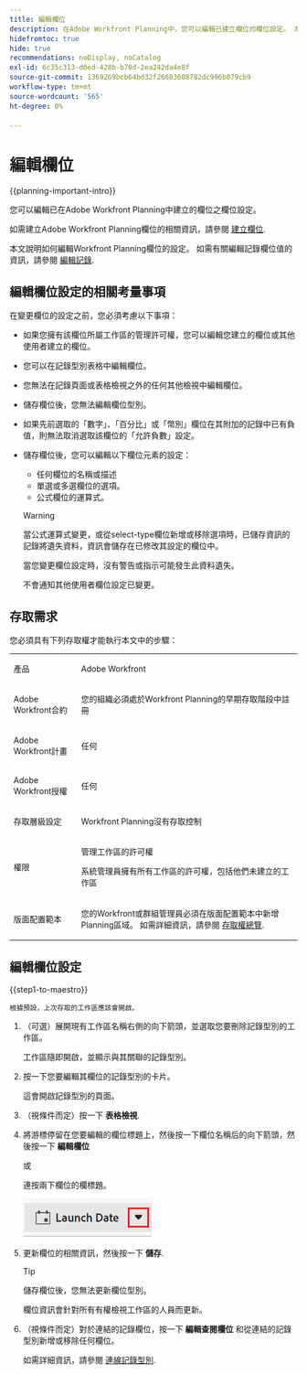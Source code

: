 ```yaml
---
title: 編輯欄位
description: 在Adobe Workfront Planning中，您可以編輯已建立欄位的欄位設定。 本文說明如何編輯Workfront Planning欄位的設定。
hidefromtoc: true
hide: true
recommendations: noDisplay, noCatalog
exl-id: 6c35c313-d6ed-428b-b70d-2ea242da4e8f
source-git-commit: 1369269bcb64bd32f26603608782dc996b079cb9
workflow-type: tm+mt
source-wordcount: '565'
ht-degree: 0%

---
```


<!--update the metadata with real information when making this available in TOC and in the left nav-->

<!---
title: Edit foelds
description: In Adobe Maestro, you can edit the field settings for fields that are already created.
hidefromtoc: yes
hide: yes
author: Alina
feature: (*******************WE NEED A NEW ONE*******************)
role: User, Administrator (************is this right???************)
recommendations: noDisplay, noCatalog
--->

# 編輯欄位

{{planning-important-intro}}

您可以編輯已在Adobe Workfront Planning中建立的欄位之欄位設定。

如需建立Adobe Workfront Planning欄位的相關資訊，請參閱 [建立欄位](../fields/create-fields.md).

本文說明如何編輯Workfront Planning欄位的設定。 如需有關編輯記錄欄位值的資訊，請參閱 [編輯記錄](/help/quicksilver/maestro/records/edit-records.md).

## 編輯欄位設定的相關考量事項

在變更欄位的設定之前，您必須考慮以下事項：

* 如果您擁有該欄位所屬工作區的管理許可權，您可以編輯您建立的欄位或其他使用者建立的欄位。
* 您可以在記錄型別表格中編輯欄位。
* 您無法在記錄頁面或表格檢視之外的任何其他檢視中編輯欄位。
* 儲存欄位後，您無法編輯欄位型別。
* 如果先前選取的「數字」、「百分比」或「幣別」欄位在其附加的記錄中已有負值，則無法取消選取該欄位的「允許負數」設定。
* 儲存欄位後，您可以編輯以下欄位元素的設定：

   * 任何欄位的名稱或描述
   * 單選或多選欄位的選項。
   * 公式欄位的運算式。

  >[!WARNING]
  >
  >當公式運算式變更，或從select-type欄位新增或移除選項時，已儲存資訊的記錄將遺失資料，資訊會儲存在已修改其設定的欄位中。
  >
  >當您變更欄位設定時，沒有警告或指示可能發生此資料遺失。
  >
  >不會通知其他使用者欄位設定已變更。

<!--this is not yet true, but it might come later:
* You can deselect Allow negative numbers option from a Number, Percentage, or Currency field after you save the field. 
-->

## 存取需求

您必須具有下列存取權才能執行本文中的步驟：

<table style="table-layout:auto">
 <col>
 </col>
 <col>
 </col>
 <tbody>
    <tr>
<tr>
<td>
   <p> 產品</p> </td>
   <td>
   <p> Adobe Workfront</p> </td>
  </tr>  
 <td role="rowheader"><p>Adobe Workfront合約</p></td>
   <td>
<p>您的組織必須處於Workfront Planning的早期存取階段中註冊 </p>
   </td>
  </tr>
  <tr>
   <td role="rowheader"><p>Adobe Workfront計畫</p></td>
   <td>
<p>任何</p>
   </td>
  </tr>
  <tr>
   <td role="rowheader"><p>Adobe Workfront授權</p></td>
   <td>
   <p>任何</p> 
  </td>
  </tr>

<tr>
   <td role="rowheader"><p>存取層級設定</p></td>
   <td> <p>Workfront Planning沒有存取控制</p>  
</td>
  </tr>

<tr>
   <td role="rowheader"><p>權限</p></td>
   <td> <p>管理工作區的許可權</a> </p>  
   <p>系統管理員擁有所有工作區的許可權，包括他們未建立的工作區</p>
</td>
  </tr>
<tr>
   <td role="rowheader"><p>版面配置範本</p></td>
   <td> <p>您的Workfront或群組管理員必須在版面配置範本中新增Planning區域。 如需詳細資訊，請參閱 <a href="../access/access-overview.md">存取權總覽</a>. </p>  
</td>
  </tr>

</tbody>
</table>

<!--Maybe enable this at GA - but Maestro is not supposed to have Access controls in the Workfront Access Level: 
>[!NOTE]
>
>If you don't have access, ask your Workfront administrator if they set additional restrictions in your access level. For information on how a Workfront administrator can change your access level, see [Create or modify custom access levels](../administration-and-setup/add-users/configure-and-grant-access/create-modify-access-levels.md). -->

## 編輯欄位設定

{{step1-to-maestro}}

    根據預設，上次存取的工作區應該會開啟。

1. （可選）展開現有工作區名稱右側的向下箭頭，並選取您要刪除記錄型別的工作區。

   工作區隨即開啟，並顯示與其關聯的記錄型別。
1. 按一下您要編輯其欄位的記錄型別的卡片。

   這會開啟記錄型別的頁面。
1. （視條件而定）按一下 **表格檢視**.
1. 將游標停留在您要編輯的欄位標題上，然後按一下欄位名稱后的向下箭頭，然後按一下 **編輯欄位**

   或

   連按兩下欄位的欄標題。

   ![](assets/arrow-menu-after-name-of-field-in-table-header-highlighted.png)

1. 更新欄位的相關資訊，然後按一下 **儲存**.

   <!--insert screen shot when finalized-->

   >[!TIP]
   >
   >儲存欄位後，您無法更新欄位型別。

   欄位資訊會針對所有有權檢視工作區的人員而更新。

   <!--After the release of the RTBE for field configurations, replace the tip with this:

    >[!TIP]
    >
    >* You cannot update the field type after the field is saved.
    >
    >* When you modify field configurations (field options or formula expressions), records that already contain information in the modified fields will update their values in real-time. There is no warning and no audit log for the value changes triggered by field configuration changes. All users who view the fields will immediately see the new values with the modifications. 
    -->


1. （視條件而定）對於連結的記錄欄位，按一下 **編輯查閱欄位** 和從連結的記錄型別新增或移除任何欄位。

   如需詳細資訊，請參閱 [連線記錄型別](../architecture/connect-record-types.md).

